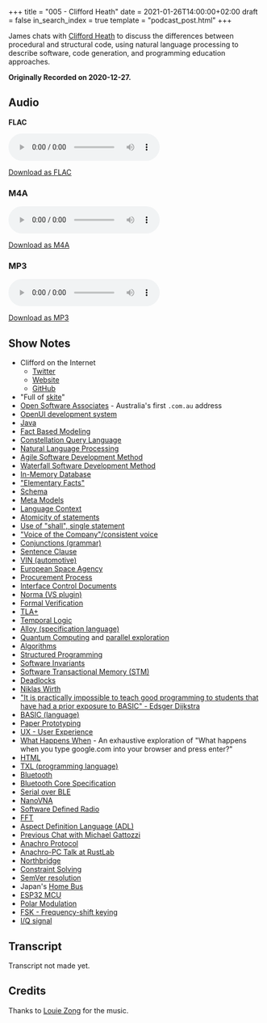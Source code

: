 +++
title = "005 - Clifford Heath"
date = 2021-01-26T14:00:00+02:00
draft = false
in_search_index = true
template = "podcast_post.html"
+++

James chats with [Clifford Heath](https://twitter.com/cliffordheath) to discuss the differences between procedural and structural code, using natural language processing to describe software, code generation, and programming education approaches.

**Originally Recorded on 2020-12-27.**

<!-- more -->

## Audio

**FLAC**

<audio
    controls
    src="https://delivery.jamescdn.com/2021-01-26-clifford-heath.flac">
        Your browser does not support embedding FLAC
</audio>

[Download as FLAC](https://delivery.jamescdn.com/2021-01-26-clifford-heath.flac)

### M4A

<audio
    controls
    src="https://delivery.jamescdn.com/2021-01-26-clifford-heath.m4a">
        Your browser does not support embedding M4A.
</audio>

[Download as M4A](https://delivery.jamescdn.com/2021-01-26-clifford-heath.m4a)

### MP3

<audio
    controls
    src="https://delivery.jamescdn.com/2021-01-26-clifford-heath.mp3">
        Your browser does not support embedding MP3.
</audio>

[Download as MP3](https://delivery.jamescdn.com/2021-01-26-clifford-heath.mp3)


## Show Notes


* Clifford on the Internet
    * [Twitter](https://twitter.com/cliffordheath)
    * [Website](http://dataconstellation.com/)
    * [GitHub](https://github.com/cjheath/adl)
* "Full of [skite](https://en.wiktionary.org/wiki/skite#Verb)"
* [Open Software Associates](http://dataconstellation.com/about/clifford_heath.html) - Australia's first `.com.au` address
* [OpenUI development system](http://apc-online.com/twa/communications2.html#Innovation014)
* [Java](https://en.wikipedia.org/wiki/Java_(programming_language))
* [Fact Based Modeling](https://towardsdatascience.com/what-is-fact-based-modelling-106ba15649fa)
* [Constellation Query Language](http://dataconstellation.com/ActiveFacts/)
* [Natural Language Processing](https://en.wikipedia.org/wiki/Natural_language_processing)
* [Agile Software Development Method](https://en.wikipedia.org/wiki/Agile_software_development)
* [Waterfall Software Development Method](https://en.wikipedia.org/wiki/Waterfall_model)
* [In-Memory Database](https://en.wikipedia.org/wiki/In-memory_database)
* ["Elementary Facts"](https://en.wikipedia.org/wiki/Object-role_modeling#Facts)
* [Schema](https://en.wikipedia.org/wiki/Database_schema)
* [Meta Models](https://erwin.com/blog/enterprise-architecture-frameworks-and-meta-models-guide/)
* [Language Context](https://simple.wikipedia.org/wiki/Context_(language))
* [Atomicity of statements](https://simple.wikipedia.org/wiki/Atomicity)
* [Use of "shall", single statement](http://www.faqs.org/rfcs/rfc2119.html)
* ["Voice of the Company"/consistent voice](https://www.forbes.com/sites/jaysondemers/2014/02/18/how-to-find-your-companys-voice/)
* [Conjunctions (grammar)](https://en.wikipedia.org/wiki/Conjunction_(grammar))
* [Sentence Clause](https://en.wikipedia.org/wiki/Clause)
* [VIN (automotive)](https://en.wikipedia.org/wiki/Vehicle_identification_number)
* [European Space Agency](https://en.wikipedia.org/wiki/European_Space_Agency)
* [Procurement Process](https://en.wikipedia.org/wiki/Procurement)
* [Interface Control Documents](https://en.wikipedia.org/wiki/Interface_control_document)
* [Norma (VS plugin)](https://github.com/ormsolutions/NORMA)
* [Formal Verification](https://en.wikipedia.org/wiki/Formal_verification)
* [TLA+](https://en.wikipedia.org/wiki/TLA%2B)
* [Temporal Logic](https://en.wikipedia.org/wiki/Temporal_logic)
* [Alloy (specification language)](https://en.wikipedia.org/wiki/Alloy_(specification_language))
* [Quantum Computing](https://en.wikipedia.org/wiki/Quantum_computing)  and [parallel exploration](https://quantum-algorithms.herokuapp.com/299/paper/node16.html)
* [Algorithms](https://en.wikipedia.org/wiki/Algorithm)
* [Structured Programming](https://en.wikipedia.org/wiki/Structured_programming)
* [Software Invariants](https://softwareengineering.stackexchange.com/a/364286)
* [Software Transactional Memory (STM)](https://en.wikipedia.org/wiki/Software_transactional_memory)
* [Deadlocks](https://en.wikipedia.org/wiki/Deadlock)
* [Niklas Wirth](https://en.wikipedia.org/wiki/Niklaus_Wirth)
* ["It is practically impossible to teach good programming to students that have had a prior exposure to BASIC" - Edsger Dijkstra](https://www.cs.virginia.edu/~evans/cs655/readings/ewd498.html)
* [BASIC (language)](https://en.wikipedia.org/wiki/BASIC)
* [Paper Prototyping](https://en.wikipedia.org/wiki/Paper_prototyping)
* [UX - User Experience](https://en.wikipedia.org/wiki/User_experience)
* [What Happens When](https://github.com/alex/what-happens-when) - An exhaustive exploration of "What happens when you type google.com into your browser and press enter?"
* [HTML](https://en.wikipedia.org/wiki/HTML)
* [TXL (programming language)](https://en.wikipedia.org/wiki/TXL_(programming_language))
* [Bluetooth](https://en.wikipedia.org/wiki/Bluetooth)
* [Bluetooth Core Specification](https://www.bluetooth.com/specifications/bluetooth-core-specification/)
* [Serial over BLE](https://punchthrough.com/serial-over-ble/)
* [NanoVNA](https://nanovna.com/)
* [Software Defined Radio](https://en.wikipedia.org/wiki/Software-defined_radio)
* [FFT](https://en.wikipedia.org/wiki/Fast_Fourier_transform)
* [Aspect Definition Language (ADL)](https://github.com/cjheath/adl)
* [Previous Chat with Michael Gattozzi](https://jamesmunns.com/podcast/003-michael/)
* [Anachro Protocol](https://anachro.computer/network/intro.html)
* [Anachro-PC Talk at RustLab](https://www.youtube.com/watch?v=MvcWHmnnMuc)
* [Northbridge](https://en.wikipedia.org/wiki/Northbridge_(computing))
* [Constraint Solving](https://en.wikipedia.org/wiki/Constraint_satisfaction_problem)
* [SemVer resolution](https://doc.rust-lang.org/stable/cargo/reference/resolver.html)
* Japan's [Home Bus](https://en.wikipedia.org/wiki/IEBus)
* [ESP32 MCU](https://en.wikipedia.org/wiki/ESP32)
* [Polar Modulation](https://en.wikipedia.org/wiki/Polar_modulation)
* [FSK - Frequency-shift keying](https://en.wikipedia.org/wiki/Frequency-shift_keying)
* [I/Q signal](https://en.wikipedia.org/wiki/In-phase_and_quadrature_components)

## Transcript

Transcript not made yet.

## Credits

Thanks to [Louie Zong](https://louiezong.bandcamp.com/) for the music.
